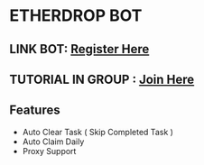 # ETHERDROP BOT

## LINK BOT: [Register Here](https://t.me/fomo/app?startapp=ref_OQITG)
## TUTORIAL IN GROUP : [Join Here](https://t.me/sansxgroup)

## Features
- Auto Clear Task ( Skip Completed Task )
- Auto Claim Daily
- Proxy Support 
